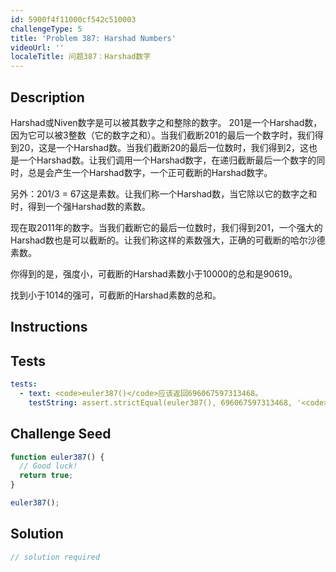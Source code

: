 ```yaml
---
id: 5900f4f11000cf542c510003
challengeType: 5
title: 'Problem 387: Harshad Numbers'
videoUrl: ''
localeTitle: 问题387：Harshad数字
---
```


## Description
<section id="description"> Harshad或Niven数字是可以被其数字之和整除的数字。 201是一个Harshad数，因为它可以被3整数（它的数字之和）。当我们截断201的最后一个数字时，我们得到20，这是一个Harshad数。当我们截断20的最后一位数时，我们得到2，这也是一个Harshad数。让我们调用一个Harshad数字，在递归截断最后一个数字的同时，总是会产生一个Harshad数字，一个正可截断的Harshad数字。 <p>另外：201/3 = 67这是素数。让我们称一个Harshad数，当它除以它的数字之和时，得到一个强Harshad数的素数。 </p><p>现在取2011年的数字。当我们截断它的最后一位数时，我们得到201，一个强大的Harshad数也是可以截断的。让我们称这样的素数强大，正确的可截断的哈尔沙德素数。 </p><p>你得到的是，强度小，可截断的Harshad素数小于10000的总和是90619。 </p><p>找到小于1014的强可，可截断的Harshad素数的总和。 </p></section>

## Instructions
<section id="instructions">
</section>

## Tests
<section id='tests'>

```yml
tests:
  - text: <code>euler387()</code>应该返回696067597313468。
    testString: assert.strictEqual(euler387(), 696067597313468, '<code>euler387()</code> should return 696067597313468.');

```

</section>

## Challenge Seed
<section id='challengeSeed'>

<div id='js-seed'>

```js
function euler387() {
  // Good luck!
  return true;
}

euler387();

```

</div>



</section>

## Solution
<section id='solution'>

```js
// solution required
```
</section>
